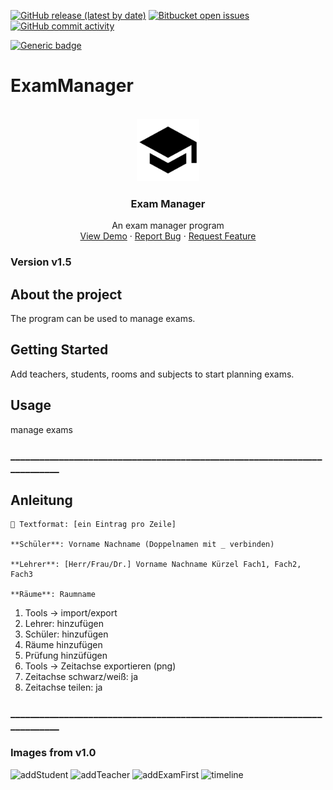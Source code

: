 [![GitHub release (latest by date)](https://img.shields.io/github/v/release/jannis1602/exammanager?style=for-the-badge)](https://github.com/jannis1602/ExamManager/releases/)
[![Bitbucket open issues](https://img.shields.io/bitbucket/issues-raw/jannis1602/exammanager?style=for-the-badge)](https://github.com/jannis1602/ExamManager/issues)
[![GitHub commit activity](https://img.shields.io/github/commit-activity/m/jannis1602/exammanager?style=for-the-badge)](https://github.com/jannis1602/ExamManager/graphs/contributors)

[![Generic badge](https://img.shields.io/github/stars/jannis1602/exammanager?style=for-the-badge)]()

# ExamManager

<div id="top"></div>
<!-- PROJECT LOGO -->
<br />
<div align="center">
  <a href="https://github.com/jannis1602/exammanager">
    <img src="images/exam.png" alt="Logo" width="100" height="100">
  </a>

  <h3 align="center">Exam Manager</h3>

  <p align="center">
    An exam manager program
    <br />
    <a href="https://github.com/jannis1602/Exammanager">View Demo</a>
    ·
    <a href="https://github.com/jannis1602/Exammanager/issues">Report Bug</a>
    ·
    <a href="https://github.com/jannis1602/Exammanager/issues">Request Feature</a>
  </p>
</div>


### Version v1.5

## About the project
The program can be used to manage exams.

## Getting Started

Add teachers, students, rooms and subjects to start planning exams.

## Usage

manage exams

### __________________________________________________________________________

## Anleitung
    📄 Textformat: [ein Eintrag pro Zeile]

    **Schüler**: Vorname Nachname (Doppelnamen mit _ verbinden)

    **Lehrer**: [Herr/Frau/Dr.] Vorname Nachname Kürzel Fach1, Fach2, Fach3

    **Räume**: Raumname

1. Tools → import/export 
2. Lehrer: hinzufügen
3. Schüler: hinzufügen
4. Räume hinzufügen
5. Prüfung hinzüfügen
6. Tools → Zeitachse exportieren (png)
7. Zeitachse schwarz/weiß: ja
8. Zeitachse teilen: ja

### __________________________________________________________________________


### Images from v1.0
![addStudent](https://user-images.githubusercontent.com/63098334/151677702-2cae6e5a-c480-406b-9332-3494af10540e.png)
![addTeacher](https://user-images.githubusercontent.com/63098334/151677704-10229c64-9ffc-4f64-8d0d-69d289b49400.png)
![addExamFirst](https://user-images.githubusercontent.com/63098334/151677706-5d70930b-d132-4807-89d8-7e7d2c213d06.png)
![timeline](https://user-images.githubusercontent.com/63098334/151677699-76a78633-8546-4e13-831d-ea47fc8d3cbb.png)

